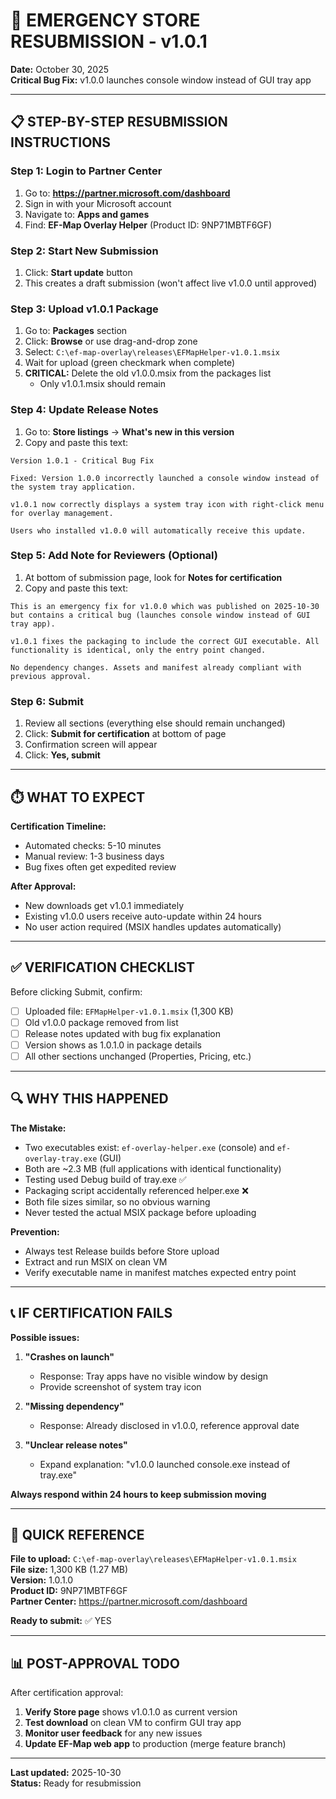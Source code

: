 # 🚨 EMERGENCY STORE RESUBMISSION - v1.0.1

**Date:** October 30, 2025  
**Critical Bug Fix:** v1.0.0 launches console window instead of GUI tray app

---

## 📋 STEP-BY-STEP RESUBMISSION INSTRUCTIONS

### Step 1: Login to Partner Center
1. Go to: **https://partner.microsoft.com/dashboard**
2. Sign in with your Microsoft account
3. Navigate to: **Apps and games**
4. Find: **EF-Map Overlay Helper** (Product ID: 9NP71MBTF6GF)

### Step 2: Start New Submission
1. Click: **Start update** button
2. This creates a draft submission (won't affect live v1.0.0 until approved)

### Step 3: Upload v1.0.1 Package
1. Go to: **Packages** section
2. Click: **Browse** or use drag-and-drop zone
3. Select: `C:\ef-map-overlay\releases\EFMapHelper-v1.0.1.msix`
4. Wait for upload (green checkmark when complete)
5. **CRITICAL:** Delete the old v1.0.0.msix from the packages list
   - Only v1.0.1.msix should remain

### Step 4: Update Release Notes
1. Go to: **Store listings** → **What's new in this version**
2. Copy and paste this text:

```
Version 1.0.1 - Critical Bug Fix

Fixed: Version 1.0.0 incorrectly launched a console window instead of the system tray application.

v1.0.1 now correctly displays a system tray icon with right-click menu for overlay management.

Users who installed v1.0.0 will automatically receive this update.
```

### Step 5: Add Note for Reviewers (Optional)
1. At bottom of submission page, look for **Notes for certification**
2. Copy and paste this text:

```
This is an emergency fix for v1.0.0 which was published on 2025-10-30 but contains a critical bug (launches console window instead of GUI tray app).

v1.0.1 fixes the packaging to include the correct GUI executable. All functionality is identical, only the entry point changed.

No dependency changes. Assets and manifest already compliant with previous approval.
```

### Step 6: Submit
1. Review all sections (everything else should remain unchanged)
2. Click: **Submit for certification** at bottom of page
3. Confirmation screen will appear
4. Click: **Yes, submit**

---

## ⏱️ WHAT TO EXPECT

**Certification Timeline:**
- Automated checks: 5-10 minutes
- Manual review: 1-3 business days
- Bug fixes often get expedited review

**After Approval:**
- New downloads get v1.0.1 immediately
- Existing v1.0.0 users receive auto-update within 24 hours
- No user action required (MSIX handles updates automatically)

---

## ✅ VERIFICATION CHECKLIST

Before clicking Submit, confirm:

- [ ] Uploaded file: `EFMapHelper-v1.0.1.msix` (1,300 KB)
- [ ] Old v1.0.0 package removed from list
- [ ] Release notes updated with bug fix explanation
- [ ] Version shows as 1.0.1.0 in package details
- [ ] All other sections unchanged (Properties, Pricing, etc.)

---

## 🔍 WHY THIS HAPPENED

**The Mistake:**
- Two executables exist: `ef-overlay-helper.exe` (console) and `ef-overlay-tray.exe` (GUI)
- Both are ~2.3 MB (full applications with identical functionality)
- Testing used Debug build of tray.exe ✅
- Packaging script accidentally referenced helper.exe ❌
- Both file sizes similar, so no obvious warning
- Never tested the actual MSIX package before uploading

**Prevention:**
- Always test Release builds before Store upload
- Extract and run MSIX on clean VM
- Verify executable name in manifest matches expected entry point

---

## 📞 IF CERTIFICATION FAILS

**Possible issues:**
1. **"Crashes on launch"**
   - Response: Tray apps have no visible window by design
   - Provide screenshot of system tray icon

2. **"Missing dependency"**
   - Response: Already disclosed in v1.0.0, reference approval date

3. **"Unclear release notes"**
   - Expand explanation: "v1.0.0 launched console.exe instead of tray.exe"

**Always respond within 24 hours to keep submission moving**

---

## 🎯 QUICK REFERENCE

**File to upload:** `C:\ef-map-overlay\releases\EFMapHelper-v1.0.1.msix`  
**File size:** 1,300 KB (1.27 MB)  
**Version:** 1.0.1.0  
**Product ID:** 9NP71MBTF6GF  
**Partner Center:** https://partner.microsoft.com/dashboard

**Ready to submit:** ✅ YES

---

## 📊 POST-APPROVAL TODO

After certification approval:

1. **Verify Store page** shows v1.0.1.0 as current version
2. **Test download** on clean VM to confirm GUI tray app
3. **Monitor user feedback** for any new issues
4. **Update EF-Map web app** to production (merge feature branch)

---

**Last updated:** 2025-10-30  
**Status:** Ready for resubmission
